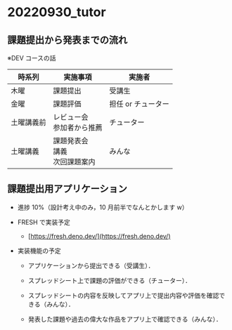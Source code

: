 # 20220930_tutor

## 課題提出から発表までの流れ

※DEV コースの話

| 時系列     | 実施事項                           | 実施者             |
| ---------- | ---------------------------------- | ------------------ |
| 木曜       | 課題提出                           | 受講生             |
| 金曜       | 課題評価                           | 担任 or チューター |
| 土曜講義前 | レビュー会<br> 参加者から推薦      | チューター         |
| 土曜講義   | 課題発表会<br>講義<br>次回課題案内 | みんな             |

## 課題提出用アプリケーション

- 進捗 10%（設計考え中のみ，10 月前半でなんとかします w）

- FRESH で実装予定

  - [https://fresh.deno.dev/](https://fresh.deno.dev/)

- 実装機能の予定

  - アプリケーションから提出できる（受講生）．

  - スプレッドシート上で課題の評価ができる（チューター）．

  - スプレッドシートの内容を反映してアプリ上で提出内容や評価を確認できる（みんな）．

  - 発表した課題や過去の偉大な作品をアプリ上で確認できる（みんな）．
